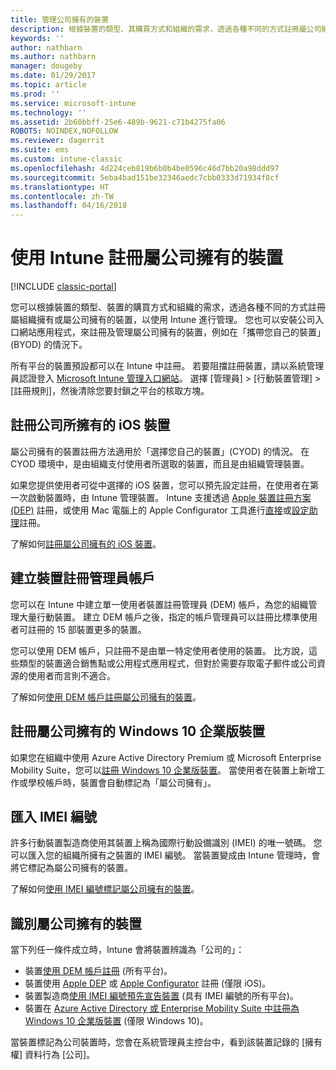 ```yaml
---
title: 管理公司擁有的裝置
description: 根據裝置的類型、其購買方式和組織的需求，透過各種不同的方式註冊屬公司擁有的裝置。
keywords: ''
author: nathbarn
ms.author: nathbarn
manager: dougeby
ms.date: 01/29/2017
ms.topic: article
ms.prod: ''
ms.service: microsoft-intune
ms.technology: ''
ms.assetid: 2b60bbff-25e6-489b-9621-c71b4275fa06
ROBOTS: NOINDEX,NOFOLLOW
ms.reviewer: dagerrit
ms.suite: ems
ms.custom: intune-classic
ms.openlocfilehash: 4d224ceb819b6b0b4be0596c46d7bb20a98ddd97
ms.sourcegitcommit: 5eba4bad151be32346aedc7cbb0333d71934f8cf
ms.translationtype: HT
ms.contentlocale: zh-TW
ms.lasthandoff: 04/16/2018
---
```

# <a name="enroll-corporate-owned-devices-by-using-intune"></a>使用 Intune 註冊屬公司擁有的裝置

[!INCLUDE [classic-portal](../includes/classic-portal.md)]

您可以根據裝置的類型、裝置的購買方式和組織的需求，透過各種不同的方式註冊屬組織擁有或屬公司擁有的裝置，以使用 Intune 進行管理。 您也可以安裝公司入口網站應用程式，來註冊及管理屬公司擁有的裝置，例如在「攜帶您自己的裝置」(BYOD) 的情況下。

所有平台的裝置預設都可以在 Intune 中註冊。 若要阻擋註冊裝置，請以系統管理員認證登入 [Microsoft Intune 管理入口網站](https://manage.microsoft.com)。 選擇 [管理員] > [行動裝置管理] > [註冊規則]，然後清除您要封鎖之平台的核取方塊。

## <a name="enroll-corporate-owned-ios-devices"></a>註冊公司所擁有的 iOS 裝置

屬公司擁有的裝置註冊方法適用於「選擇您自己的裝置」(CYOD) 的情況。 在 CYOD 環境中，是由組織支付使用者所選取的裝置，而且是由組織管理裝置。

如果您提供使用者可從中選擇的 iOS 裝置，您可以預先設定註冊，在使用者在第一次啟動裝置時，由 Intune 管理裝置。 Intune 支援透過 [Apple 裝置註冊方案 (DEP)](ios-device-enrollment-program-in-microsoft-intune.md) 註冊，或使用 Mac 電腦上的 Apple Configurator 工具進行[直接](ios-direct-enrollment-in-microsoft-intune.md)或[設定助理](ios-setup-assistant-enrollment-in-microsoft-intune.md)註冊。

了解如何[註冊屬公司擁有的 iOS 裝置](enroll-corporate-owned-ios-devices-in-microsoft-intune.md)。

## <a name="create-a-device-enrollment-manager-account"></a>建立裝置註冊管理員帳戶

您可以在 Intune 中建立單一使用者裝置註冊管理員 (DEM) 帳戶，為您的組織管理大量行動裝置。 建立 DEM 帳戶之後，指定的帳戶管理員可以註冊比標準使用者可註冊的 15 部裝置更多的裝置。

您可以使用 DEM 帳戶，只註冊不是由單一特定使用者使用的裝置。 比方說，這些類型的裝置適合銷售點或公用程式應用程式，但對於需要存取電子郵件或公司資源的使用者而言則不適合。

了解如何[使用 DEM 帳戶註冊屬公司擁有的裝置](enroll-corporate-owned-devices-with-the-device-enrollment-manager-in-microsoft-intune.md)。

## <a name="enroll-corporate-owned-windows-10-enterprise-devices"></a>註冊屬公司擁有的 Windows 10 企業版裝置

如果您在組織中使用 Azure Active Directory Premium 或 Microsoft Enterprise Mobility Suite，您可以[註冊 Windows 10 企業版裝置](https://docs.microsoft.com/active-directory/active-directory-azureadjoin-windows10-devices-overview)。 當使用者在裝置上新增工作或學校帳戶時，裝置會自動標記為「屬公司擁有」。

## <a name="import-imei-numbers"></a>匯入 IMEI 編號

許多行動裝置製造商使用其裝置上稱為國際行動設備識別 (IMEI) 的唯一號碼。 您可以匯入您的組織所擁有之裝置的 IMEI 編號。 當裝置變成由 Intune 管理時，會將它標記為屬公司擁有的裝置。

了解如何[使用 IMEI 編號標記屬公司擁有的裝置](specify-corporate-owned-devices-with-international-mobile-equipment-identity-imei-numbers.md)。

## <a name="identify-a-device-as-corporate-owned"></a>識別屬公司擁有的裝置

當下列任一條件成立時，Intune 會將裝置辨識為「公司的」：

 - 裝置[使用 DEM 帳戶註冊](enroll-corporate-owned-devices-with-the-device-enrollment-manager-in-microsoft-intune.md) (所有平台)。
 - 裝置使用 [Apple DEP](ios-device-enrollment-program-in-microsoft-intune.md) 或 [Apple Configurator](ios-setup-assistant-enrollment-in-microsoft-intune.md) 註冊 (僅限 iOS)。
 - 裝置製造商[使用 IMEI 編號預先宣告裝置](specify-corporate-owned-devices-with-international-mobile-equipment-identity-imei-numbers.md) (具有 IMEI 編號的所有平台)。
 - 裝置在 [Azure Active Directory 或 Enterprise Mobility Suite 中註冊為 Windows 10 企業版裝置](https://docs.microsoft.com/active-directory/active-directory-azureadjoin-windows10-devices-overview) (僅限 Windows 10)。

當裝置標記為公司裝置時，您會在系統管理員主控台中，看到該裝置記錄的 [擁有權] 資料行為 [公司]。 
